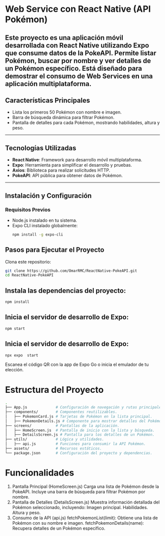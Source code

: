 # **Web Service con React Native (API Pokémon)**  

Este proyecto es una aplicación móvil desarrollada con **React Native** utilizando **Expo** que consume datos de la **PokeAPI**. Permite listar Pokémon, buscar por nombre y ver detalles de un Pokémon específico. Está diseñado para demostrar el consumo de Web Services en una aplicación multiplataforma.  
---

## **Características Principales**  
- Lista los primeros 50 Pokémon con nombre e imagen.  
- Barra de búsqueda dinámica para filtrar Pokémon.  
- Pantalla de detalles para cada Pokémon, mostrando habilidades, altura y peso.  
---

## **Tecnologías Utilizadas**  
- **React Native**: Framework para desarrollo móvil multiplataforma.  
- **Expo**: Herramienta para simplificar el desarrollo y pruebas.  
- **Axios**: Biblioteca para realizar solicitudes HTTP.  
- **PokeAPI**: API pública para obtener datos de Pokémon.  

---

## **Instalación y Configuración**  

### **Requisitos Previos**  
- Node.js instalado en tu sistema.  
- Expo CLI instalado globalmente:  
  ```bash
  npm install -g expo-cli
  ```

## Pasos para Ejecutar el Proyecto
Clona este repositorio:
``` bash
git clone https://github.com/OmarRMC/ReactNative-PokeAPI.git
cd ReactNative-PokeAPI
```

## Instala las dependencias del proyecto:
``` bash
npm install
```
## Inicia el servidor de desarrollo de Expo:
``` bash
npm start
```
## Inicia el servidor de desarrollo de Expo:
``` bash
npx expo  start
```
Escanea el código QR con la app de Expo Go o inicia el emulador de tu elección.

# Estructura del Proyecto
``` bash
.
├── App.js             # Configuración de navegación y rutas principales.
├── components/        # Componentes reutilizables.
│   ├── PokemonCard.js # Tarjetas de Pokémon en la lista principal.
│   ├── PokemonDetails.js # Componente para mostrar detalles del Pokémon.
├── screens/           # Pantallas de la aplicación.
│   ├── HomeScreen.js  # Pantalla de inicio con la lista y búsqueda.
│   ├── DetailsScreen.js # Pantalla para los detalles de un Pokémon.
├── utils/             # Lógica y utilidades.
│   ├── api.js         # Funciones para consumir la API Pokémon.
├── assets/            # Recursos estáticos.
└── package.json       # Configuración del proyecto y dependencias.

```

# Funcionalidades
1. Pantalla Principal (HomeScreen.js)
Carga una lista de Pokémon desde la PokeAPI.
Incluye una barra de búsqueda para filtrar Pokémon por nombre.
2. Pantalla de Detalles (DetailsScreen.js)
Muestra información detallada del Pokémon seleccionado, incluyendo:
Imagen principal.
Habilidades.
Altura y peso.
3. Consumo de la API (api.js)
fetchPokemonList(limit): Obtiene una lista de Pokémon con su nombre e imagen.
fetchPokemonDetails(name): Recupera detalles de un Pokémon específico.
